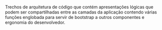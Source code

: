 Trechos de arquitetura de código que contém apresentações lógicas que podem ser compartilhadas entre as camadas da aplicação contendo várias funções englobada para servir de bootstrap a outros componentes e ergonomia do desenvolvedor.

